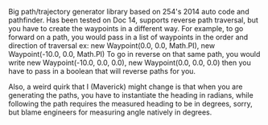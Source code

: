 Big path/trajectory generator library based on 254's 2014 auto code and pathfinder. Has been tested on
Doc 14, supports reverse path traversal, but you have to create the waypoints in a different way. For example, to go forward on a path, you would pass in a list of waypoints in the order and direction of traversal ex: new Waypoint(0.0, 0.0, Math.PI), new Waypoint(-10.0, 0.0, Math.PI)
To go in reverse on that same path, you would write 
    new Waypoint(-10.0, 0.0, 0.0), new Waypoint(0.0, 0.0, 0.0)
then you have to pass in a boolean that will reverse paths for you.

Also, a weird quirk that I (Maverick) might change is that when you are generating the paths, you have to 
instantiate the heading in radians, while following the path requires the measured heading to be in degrees, sorry, but blame engineers for measuring angle natively in degrees.